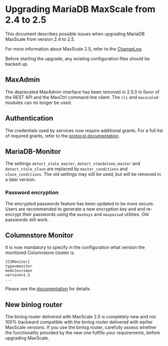 # Upgrading MariaDB MaxScale from 2.4 to 2.5

This document describes possible issues when upgrading MariaDB
MaxScale from version 2.4 to 2.5.

For more information about MaxScale 2.5, refer to the
[ChangeLog](../Changelog.md).

Before starting the upgrade, any existing configuration files should be
backed up.

## MaxAdmin

The deprecated MaxAdmin interface has been removed in 2.5.0 in favor of the REST
API and the MaxCtrl command line client. The `cli` and `maxscaled` modules can
no longer be used.

## Authentication

The credentials used by services now require additional grants. For a full list
of required grants, refer to the
[protocol documentation](../Authenticators/Authentication-Modules.md#required-grants).

## MariaDB-Monitor

The settings `detect_stale_master`, `detect_standalone_master` and
`detect_stale_slave`  are replaced by `master_conditions` and
`slave_conditions`. The old settings may still be used, but will be removed in
a later version.

### Password encryption

The encrypted passwords feature has been updated to be more secure. Users are
recommended to generate a new encryption key and and re-encrypt their passwords
using the `maxkeys` and `maxpasswd` utilities. Old passwords still work.

## Columnstore Monitor

It is now mandatory to specify in the configuration what version the
monitored Columnstore cluster is.
```
[CSMonitor]
type=monitor
module=csmon
version=1.5
...
```
Please see the [documentation](../Monitors/ColumnStore-Monitor.md#master-selection)
for details.

## New binlog router

The binlog router delivered with MaxScale 2.5 is completely new and
not 100% backward compatible with the binlog router delivered with
earlier MaxScale versions. If you use the binlog router, carefully
assess whether the functionality provided by the new one fulfills
your requirements, before upgrading MaxScale.
